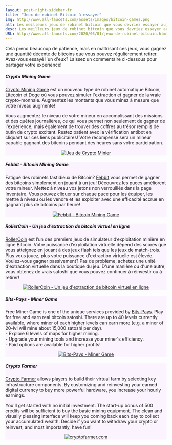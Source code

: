 ```yaml
---
layout: post-right-sidebar-fr
title: "Jeux de robinet Bitcoin à essayer"
img: http://www.all-faucets.com/assets/images/bitcoin-games.png
alt: Les meilleurs jeux de robinet bitcoin que vous devriez essayer aujourd'hui. Aucun investissement n'est requis - juste votre temps, vos compétences et votre patience! Jouez en ligne, retirez le crypto gagné dans votre portefeuille.
desc: Les meilleurs jeux de robinet bitcoin que vous devriez essayer aujourd'hui. Aucun investissement n'est requis - juste votre temps, vos compétences et votre patience! Jouez en ligne, retirez le crypto gagné dans votre portefeuille.
URL: http://www.all-faucets.com/2020/05/01/jeux-de-robinet-bitcoin.html
---
```


<link href="//cdn-images.mailchimp.com/embedcode/classic-10_7.css" rel="stylesheet" type="text/css">
<style type="/text/css">
	#mc_embed_signup{background:#fff; clear:left; font:14px Helvetica,Arial,sans-serif; }

</style>

Cela prend beaucoup de patience, mais en maîtrisant ces jeux, vous gagnez une quantité décente de bitcoins que vous pouvez régulièrement retirer. Avez-vous essayé l'un d'eux? Laissez un commentaire ci-dessous pour partager votre expérience!

<div class="sidebar-section" style="background-color:#fbf4ff">
     <h5><span>Crypto Mining Game</span></h5>
     <a href="http://bit.ly/www-cryptomininggame" target="_blank">Crypto Mining Game</a> est un nouveau type de robinet automatique Bitcoin, Litecoin et Doge où vous pouvez simuler l'extraction et gagner de la vraie crypto-monnaie. Augmentez les montants que vous minez à mesure que votre niveau augmente!
		 <p> </p>
		 Vous augmentez le niveau de votre mineur en accomplissant des missions et des quêtes journalières, ce qui vous permet non seulement de gagner de l'expérience, mais également de trouver des coffres au trésor remplis de butin de crypto excitant. Restez patient avec la vérification antibot en cliquant sur ces liens publicitaires! Votre récompense sera un mineur capable gagnant des bitcoins pendant des heures sans votre participation.
		 <p> </p>
     <center><a href="http://bit.ly/www-cryptomininggame" target="_blank"><img src="http://www.all-faucets.com/assets/images/cryptomininggame-ad.gif" alt="Jeu de Crypto Minier"/></a></center>
</div>


<div class="sidebar-section" style="background-color:#fbf4ff">
     <h5><span>Febbit - Bitcoin Mining Game</span></h5>
     Fatigué des robinets fastidieux de Bitcoin? <a href="http://bit.ly/www-febbit" target="_blank">Febbit</a> vous permet de gagner des bitcoins simplement en jouant à un jeu! Découvrez les puces améliorent votre mineur. Mettez à niveau vos jetons non verrouillés dans la page Inventaire. Vous pouvez cliquer sur chaque puce pour les équiper, les mettre à niveau ou les vendre et les exploiter avec une efficacité accrue en gagnant plus de bitcoins par heure!
		 <p> </p>
     <center><a href="http://bit.ly/www-febbit" target="_blank"><img src="http://www.all-faucets.com/assets/images/febbit-ad.gif" alt="Febbit - Bitcoin Mining Game"/></a></center>
</div>

<div class="sidebar-section" style="background-color:#fbf4ff">
     <h5><span>RollerCoin - Un jeu d'extraction de bitcoin virtuel en ligne</span></h5>
     <a href="http://bit.ly/www-rollercoin" target="_blank">RollerCoin</a>  est l’un des premiers jeux de simulateur d’exploitation minière en ligne Bitcoin.
		 Votre puissance d’exploitation virtuelle dépend des scores que vous atteignez en jouant à des jeux flash tels que les jeux de match-trois.
		 Plus vous jouez, plus votre puissance d'extraction virtuelle est élevée. Voulez-vous gagner passivement? Pas de problème, achetez une unité d'extraction virtuelle dans la boutique du jeu.
		 D'une manière ou d'une autre, vous obtenez de vrais satoshi que vous pouvez continuer à réinvestir ou à retirer!
		 <p> </p>
		 <center><a href="http://bit.ly/www-rollercoin" target="_blank"><img src="http://www.all-faucets.com/assets/images/rollercoin-ad.gif" alt="RollerCoin - Un jeu d'extraction de bitcoin virtuel en ligne"/></a></center>
</div>

<div class="sidebar-section" style="background-color:#fbf4ff">
     <h5><span>Bits-Pays - Miner Game</span></h5>
     Free Miner Game is one of the unique services provided by <a href="http://bit.ly/www-bits-pays" target="_blank">Bits-Pays</a>.
		 Play for free and earn real bitcoin satoshi. There are up to 40 levels currently available, where miner of each higher levels can earn more (e.g. a miner of 20-lvl will mine about 15,000 satoshi per day).<br>
		 - Explore 6 levels of maps for higher mining.<br>
		 - Upgrade your mining tools and increase your miner's efficiency.<br>
		 - Paid options are available for higher profits!
		 <p> </p>
		 <center><a href="http://bit.ly/www-bits-pays" target="_blank"><img src="http://www.all-faucets.com/assets/images/bits-pays.com-miner.gif" alt="Bits-Pays - Miner Game"/></a></center>
</div>

<div class="sidebar-section" style="background-color:#fbf4ff">
     <h5><span>Crypto Farmer</span></h5>
     <a href="http://bit.ly/www-cryptofarmer" target="_blank">Crypto Farmer</a> allows players to build their virtual farm by selecting key infrastructure components.
		 By customizing and reinvesting your earned digital currency to buy more powerful hardware, you increase your hourly earnings.
		 <p> </p>
		 You'll get started with no initial investment. The start-up bonus of 500 credits will be sufficient to buy the basic mining equipment.
		 The clean and visually pleasing interface will keep you coming back each day to collect your accumulated wealth.
		 Decide if you want to withdraw your crypto or reinvest, and most importantly, have fun!
		 <p> </p>
		 <center><a href="http://bit.ly/www-cryptofarmer" target="_blank"><img src="http://www.all-faucets.com/assets/images/cryptofarmer.com-ad.gif" alt="cryptofarmer.com"/></a></center>
</div>
